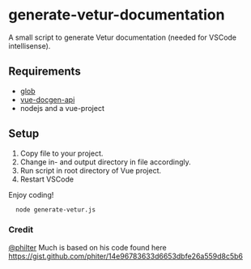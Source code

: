 # generate-vetur-documentation
A small script to generate Vetur documentation (needed for VSCode intellisense).

## Requirements
- [glob](https://www.npmjs.com/package/glob)
- [vue-docgen-api](https://vue-styleguidist.github.io/docs/Docgen.html)
- nodejs and a vue-project

## Setup
1. Copy file to your project. 
2. Change in- and output directory in file accordingly.
3. Run script in root directory of Vue project. 
4. Restart VSCode

Enjoy coding!

```
  node generate-vetur.js 
```

### Credit
[@philter](https://gist.github.com/phiter)
Much is based on his code found here https://gist.github.com/phiter/14e96783633d6653dbfe26a559d8c5b6
